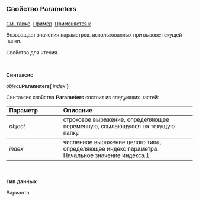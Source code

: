 ﻿<html>
<head>
<title>Текущий вид просмотра\Parameters</title>
</head>

<body>

<p><strong><font size="4" face="Arial">Свойство Parameters<br>
<br>
</font></strong><font face="Arial"><a href="../Frmpttel.html">См. также</a>&nbsp;
<u>Пример</u>&nbsp; <a href="../Frmpttel.html">Применяется к</a></font></p>

<p><font face="Arial">Возвращает значения параметров, использованных 
при вызове текущей папки.<br>
<br>
Свойство для чтения.</font></p>

<p class="label">&nbsp;</p>

<p class="label"><font face="Arial"><b>Синтаксис</b></font></p>

<p><font face="Arial"><em>object</em><strong>.Parameters(</strong><em> 
index</em><strong>
)</strong></font></p>

<p><font face="Arial">Синтаксис свойства <b>Parameters</b>
состоит из следующих частей:</font></p>

<table border="1" cellPadding="5" cols="2" frame="below" rules="rows">
<TBODY>
  <tr vAlign="top">
    <td class="label" width="29%"><font face="Arial"><b>Параметр</b></font></td>
    <td class="label" width="71%"><font face="Arial"><strong>Описание</strong></font></td>
  </tr>
  <tr>
    <td width="29%"><font face="Arial"><em>object</em></font></td>
    <td width="71%"><font face="Arial">строковое выражение, 
	определяющее переменную, ссылающуюся на текущую папку.</font></td>
  </tr>
  <tr>
    <td width="29%"><font face="Arial"><em>index</em></font></td>
    <td width="71%"><font face="Arial">численное выражение целого 
	типа, определяющее индекс параметра. Начальное значение индекса 1.</font></td>
  </tr>
</TBODY>
</table>

<p class="label">&nbsp;</p>

<p class="label"><font face="Arial"><b>Тип данных</b></font></p>

<p class="label"><font face="Arial">Варианта</font></p>
</body>
</html>
